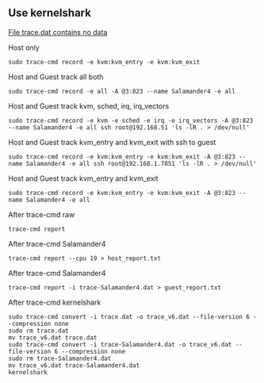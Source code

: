 ## Use kernelshark

[File trace.dat contains no data](../../../resources/images/trace-cmd/kernelshark/contains_no_data.png)

Host only
```
sudo trace-cmd record -e kvm:kvm_entry -e kvm:kvm_exit
```

Host and Guest track all both
```
sudo trace-cmd record -e all -A @3:823 --name Salamander4 -e all
```

Host and Guest track kvm, sched, irq, irq_vectors
```
sudo trace-cmd record -e kvm -e sched -e irq -e irq_vectors -A @3:823 --name Salamander4 -e all ssh root@192.168.51 'ls -lR . > /dev/null'
```


Host and Guest track kvm_entry and kvm_exit with ssh to guest
```
sudo trace-cmd record -e kvm:kvm_entry -e kvm:kvm_exit -A @3:823 --name Salamander4 -e all ssh root@192.168.1.7851 'ls -lR . > /dev/null'
```

Host and Guest track kvm_entry and kvm_exit
```
sudo trace-cmd record -e kvm:kvm_entry -e kvm:kvm_exit -A @3:823 --name Salamander4 -e all
```

After trace-cmd raw
```
trace-cmd report
```

After trace-cmd Salamander4
```
trace-cmd report --cpu 19 > host_report.txt
```

After trace-cmd Salamander4
```
trace-cmd report -i trace-Salamander4.dat > guest_report.txt
```




After trace-cmd kernelshark
```
sudo trace-cmd convert -i trace.dat -o trace_v6.dat --file-version 6 --compression none
sudo rm trace.dat
mv trace_v6.dat trace.dat
sudo trace-cmd convert -i trace-Salamander4.dat -o trace_v6.dat --file-version 6 --compression none
sudo rm trace-Salamander4.dat
mv trace_v6.dat trace-Salamander4.dat
kernelshark
```